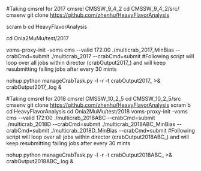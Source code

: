#Taking cmsrel for 2017
cmsrel CMSSW_9_4_2
cd CMSSW_9_4_2/src/
cmsenv
git clone https://github.com/zhenhu/HeavyFlavorAnalysis

scram b
cd HeavyFlavorAnalysis

cd Onia2MuMu/test/2017

voms-proxy-init -voms cms --valid 172:00
./multicrab_2017_MinBias --crabCmd=submit
./multicrab_2017 --crabCmd=submit
#Following script will loop over all jobs within director (crabOutput2017_)  and will keep resubmitting failing jobs after every 30 mints

nohup python manageCrabTask.py -l -r -t crabOutput2017_ >& crabOutput2017_.log &

#Taking cmsrel for 2018
cmsrel CMSSW_10_2_5
cd CMSSW_10_2_5/src
cmsenv
git clone https://github.com/zhenhu/HeavyFlavorAnalysis
scram b 
cd HeavyFlavorAnalysis
cd Onia2MuMu/test/2018
voms-proxy-init -voms cms --valid 172:00
./multicrab_2018ABC --crabCmd=submit
./multicrab_2018D --crabCmd=submit
./multicrab_2018ABC_MinBias --crabCmd=submit
./multicrab_2018D_MinBias --crabCmd=submit
#Following script will loop over all jobs within director (crabOutput2018ABC_)  and will keep resubmitting failing jobs after every 30 mints

nohup python manageCrabTask.py -l -r -t crabOutput2018ABC_ >& crabOutput2018ABC_.log &
